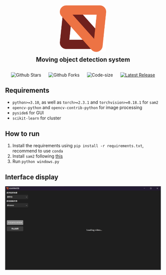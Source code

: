 <h1 align="center">
  <br>
  <img src="./asset/logo.png" alt="MODS" width="150">
  <br>
  <sub><sup><b>Moving object detection system</b></sup></sub>
</h1>


<p align="center">
    <a href="https://github.com/Snape-max/MODS" target="_blank" style="margin-right: 20px; font-style: normal; text-decoration: none;">
        <img src="https://img.shields.io/github/stars/Snape-max/MODS" alt="Github Stars" />
    </a>
    <a href="https://github.com/Snape-max/MODS" target="_blank" style="margin-right: 20px; font-style: normal; text-decoration: none;">
        <img src="https://img.shields.io/github/forks/Snape-max/MODS" alt="Github Forks" />
    </a>
    <a href="https://github.com/Snape-max/MODS" target="_blank" style="margin-right: 20px; font-style: normal; text-decoration: none;">
        <img src="https://img.shields.io/github/languages/code-size/Snape-max/MODS" alt="Code-size" />
    </a>
    <a href="https://github.com/Snape-max/MODS">
        <img src="https://img.shields.io/github/v/release/Snape-max/MODS"
            alt="Latest Release">
    </a>
</p>

## Requirements

- `python>=3.10`, as well as `torch>=2.3.1` and `torchvision>=0.18.1` for `sam2`
- `opencv-python` and `opencv-contrib-python` for image processing
- `pyside6` for GUI
- `scikit-learn` for cluster

## How to run

1. Install the requirements using `pip install -r requirements.txt`, recommend to use `conda`
2. Install `sam2` following [this](https://github.com/facebookresearch/segment-anything)
3. Run `python windows.py`

## Interface display

<img src="./asset/gui.png" width="800" alt="GUI">

